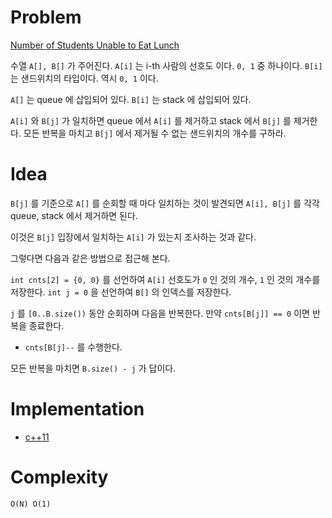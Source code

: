 # Problem

[Number of Students Unable to Eat Lunch](https://leetcode.com/problems/number-of-students-unable-to-eat-lunch/)

수열 `A[], B[]` 가 주어진다. `A[i]` 는 i-th 사람의 선호도 이다. `0, 1`
중 하나이다. `B[i]` 는 샌드위치의 타입이다. 역시 `0, 1` 이다.

`A[]` 는 queue 에 삽입되어 있다. `B[i]` 는 stack 에 삽입되어 있다.

`A[i]` 와 `B[j]` 가 일치하면 queue 에서 `A[i]` 를 제거하고 stack 에서
`B[j]` 를 제거한다. 모든 반복을 마치고 `B[j]` 에서 제거될 수 없는
샌드위치의 개수를 구하라.

# Idea

`B[j]` 를 기준으로 `A[]` 를 순회할 때 마다 일치하는 것이 발견되면
`A[i], B[j]` 를 각각 queue, stack 에서 제거하면 된다.

이것은 `B[j]` 입장에서 일치하는 `A[i]` 가 있는지 조사하는 것과 같다.

그렇다면 다음과 같은 방법으로 접근해 본다.

`int cnts[2] = {0, 0}` 를 선언하여 `A[i]` 선호도가 `0` 인 것의 개수,
`1` 인 것의 개수를 저장한다. `int j = 0` 을 선언하여 `B[]` 의 인덱스를
저장한다.

`j` 를 `[0..B.size())` 동안 순회하며 다음을 반복한다. 만약
`cnts[B[j]] == 0` 이면 반복을 종료한다.

* `cnts[B[j]--` 를 수행한다.

모든 반복을 마치면 `B.size() - j` 가 답이다.

# Implementation

* [c++11](a.cpp)

# Complexity

```
O(N) O(1)
```
